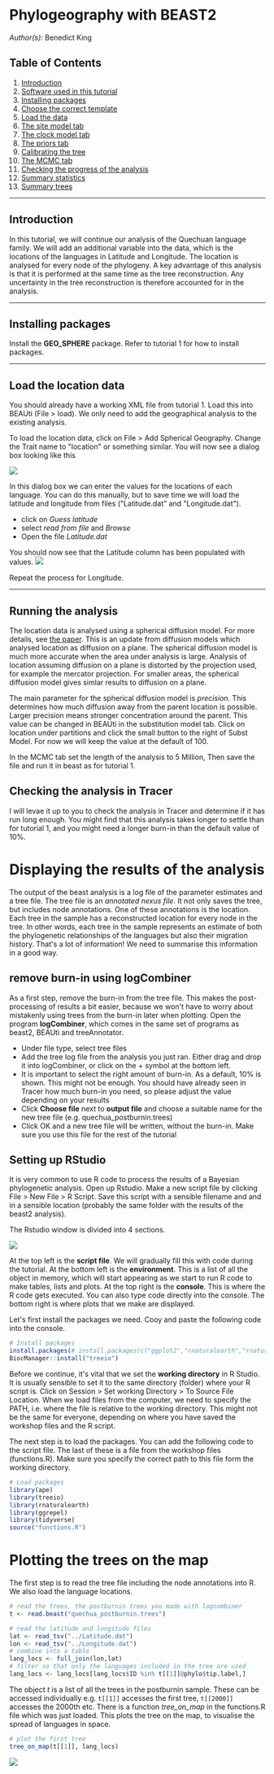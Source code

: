 # Phylogeography with BEAST2

*Author(s):* Benedict King  

## Table of Contents
1. [Introduction](#introduction)
2. [Software used in this tutorial](#software-used-in-this-tutorial)
3. [Installing packages](#installing-packages)
4. [Choose the correct template](#choose-the-correct-template)
5. [Load the data](#load-the-data)
6. [The site model tab](#the-site-model-tab)
7. [The clock model tab](#the-clock-model-tab)
8. [The priors tab](#the-priors-tab)
9. [Calibrating the tree](#calibrating-the-tree)
10. [The MCMC tab](#the-mcmc-tab)
11. [Checking the progress of the analysis](#checking-the-progress-of-the-analysis)
12. [Summary statistics](#summary-statistics)
13. [Summary trees](#summary-trees)


---

## Introduction
In this tutorial, we will continue our analysis of the Quechuan language family. We will add an additional variable into the data, which is the locations of the languages in Latitude and Longitude. The location is analysed for every node of the phylogeny. A key advantage of this analysis is that it is performed at the same time as the tree reconstruction. Any uncertainty in the tree reconstruction is therefore accounted for in the analysis.

---

## Installing packages
Install the **GEO_SPHERE** package. Refer to tutorial 1 for how to install packages.

---

## Load the location data
You should already have a working XML file from tutorial 1. Load this into BEAUti (File > load). We only need to add the geographical analysis to the existing analysis.

To load the location data, click on File > Add Spherical Geography. Change the Trait name to "location" or something similar. You will now see a dialog box looking like this

![](doc/location.png)

In this dialog box we can enter the values for the locations of each language. You can do this manually, but to save time we will load the latitude and longitude from files ("Latitude.dat" and "Longitude.dat").
* click on *Guess latitude*
* select *read from file* and *Browse*
* Open the file *Latitude.dat*

You should now see that the Latitude column has been populated with values.
![](doc/latitude.png)

Repeat the process for Longitude.

---

## Running the analysis

The location data is analysed using a spherical diffusion model. For more details, see [the paper](https://peerj.com/articles/2406/). This is an update from diffusion models which analysed location as diffusion on a plane. The spherical diffusion model is much more accurate when the area under analysis is large. Analysis of location assuming diffusion on a plane is distorted by the projection used, for example the mercator projection. For smaller areas, the spherical diffusion model gives simlar results to diffusion on a plane.


The main parameter for the spherical diffusion model is *precision*. This determines how much diffusion away from the parent location is possible. Larger precision means stronger concentration around the parent. This value can be changed in BEAUti in the substitution model tab. Click on location under partitions and click the small button to the right of Subst Model. For now we will keep the value at the default of 100.

In the MCMC tab set the length of the analysis to 5 Million, Then save the file and run it in beast as for tutorial 1.


## Checking the analysis in Tracer

I will levae it up to you to check the analysis in Tracer and determine if it has run long enough. You might find that this analysis takes longer to settle than for tutorial 1, and you might need a longer burn-in than the default value of 10%.

# Displaying the results of the analysis

The output of the beast analysis is a log file of the parameter estimates and a tree file. The tree file is an *annotated nexus file*. It not only saves the tree, but includes node annotations. One of these annotations is the location. Each tree in the sample has a reconstructed location for every node in the tree. In other words, each tree in the sample represents an estimate of both the phylogenetic relationships of the languages but also their migration history. That's a lot of information! We need to summarise this information in a good way.

## remove burn-in using logCombiner
As a first step, remove the burn-in from the tree file. This makes the post-processing of results a bit easier, because we won't have to worry about mistakenly using trees from the burn-in later when plotting. Open the program **logCombiner**, which comes in the same set of programs as beast2, BEAUti and treeAnnotator. 

* Under file type, select tree files
* Add the tree log file from the analysis you just ran. Either drag and drop it into logCombiner, or click on the + symbol at the bottom left. 
* It is important to select the right amount of burn-in. As a default, 10% is shown. This might not be enough. You should have already seen in Tracer how much burn-in you need, so please adjust the value depending on your results
* Click **Choose file** next to **output file** and choose a suitable name for the new tree file (e.g. quechua_postburnin.trees)
* Click OK and a new tree file will be written, without the burn-in. Make sure you use this file for the rest of the tutorial

## Setting up RStudio

It is very common to use R code to process the results of a Bayesian phylogenetic analysis. Open up Rstudio.
Make a new script file by clicking File > New File > R Script. Save this script with a sensible filename and and in a sensible location (probably the same folder with the results of the beast2 analysis).

The Rstudio window is divided into 4 sections.

![](doc/rstudio.png)

At the top left is the **script file**. We will gradually fill this with code during the tutorial. At the bottom left is the **environment**. This is a list of all the object in memory, which will start appearing as we start to run R code to make tables, lists and plots. At the top right is the **console**. This is where the R code gets executed. You can also type code directly into the console. The bottom right is where plots that we make are displayed.

Let's first install the packages we need. Cooy and paste the following code into the console.

```r
# Install packages
install.packages(# install.packages(c("ggplot2","rnaturalearth","rnaturalearthdata", "BiocManager", "ape", "ggrepel")))
BiocManager::install("treeio")

```

Before we continue, it's vital that we set the **working directory** in R Studio. It is usually sensible to set it to the same directory (folder) where your R script is. Click on Session > Set working Directory > To Source File Location. When we load files from the computer, we need to specify the PATH, i.e. where the file is relative to the working directory. This might not be the same for everyone, depending on where you have saved the workshop files and the R script.

The next step is to load the packages. You can add the following code to the script file. The last of these is a file from the workshop files (functions.R). Make sure you specify the correct path to this file form the working directory.

```r
# Load packages
library(ape)
library(treeio)
library(rnaturalearth)
library(ggrepel)
library(tidyverse)
source("functions.R")

```

# Plotting the trees on the map

The first step is to read the tree file including the node annotations into R. We also load the language locations.

```r
# read the trees, the postburnin trees you made with logcombiner
t <- read.beast("quechua_postburnin.trees")

# read the latitude and longitude files
lat <- read_tsv("../Latitude.dat")
lon <- read_tsv("../Longitude.dat")
# combine into a table
lang_locs <- full_join(lon,lat)
# filter so that only the languages included in the tree are used
lang_locs <- lang_locs[lang_locs$ID %in% t[[1]]@phylo$tip.label,]

```

The object *t* is a list of all the trees in the postburnin sample. These can be accessed individually e.g. ```t[[1]]``` accesses the first tree, ```t[[2000]]``` accesses the 2000th etc.
There is a function *tree_on_map* in the functions.R file which was just loaded. This plots the tree on the map, to visualise the spread of languages in space.

```r
# plot the first tree
tree_on_map(t[[1]], lang_locs)

```
![](doc/treeonmap.jpg)


